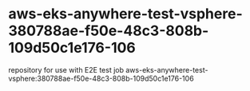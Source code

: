 # aws-eks-anywhere-test-vsphere-380788ae-f50e-48c3-808b-109d50c1e176-106
repository for use with E2E test job aws-eks-anywhere-test-vsphere:380788ae-f50e-48c3-808b-109d50c1e176-106
